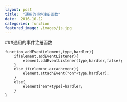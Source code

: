 ```yaml
---
layout: post
title:  "通用的事件注册函数"
date:  2016-10-12
categories: function
featured_image: /images/js.jpg
---
```


###通用的事件注册函数

	function addEvent(element,type,hardler){
		if(element.addEventListener){
			element.addEventListener(type,hardler,false);
		}
		else if(element.attachEvent){
			element.attachEvent("on"+type,hardler);
		}
		else{
			element["en"+type]=hardler;
		}
	}